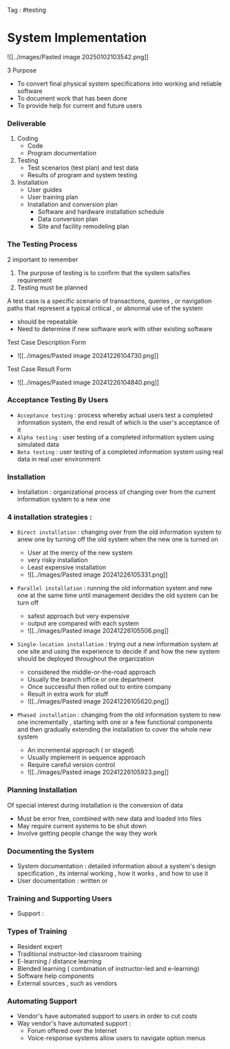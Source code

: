 Tag : #testing

# System Implementation

![[../images/Pasted image 20250102103542.png]]

3 Purpose
- To convert final physical system specifications into working and reliable software
- To document work that has been done
- To provide help for current and future users

### Deliverable
1. Coding
	-  Code
	- Program documentation
2. Testing
	- Test scenarios (test plan) and test data
	- Results of program and system testing
3. Installation
	- User guides
	- User training plan
	- Installation and conversion plan
		- Software and hardware installation schedule
		- Data conversion plan
		- Site and facility remodeling plan
### The Testing Process
2 important to remember 
1. The purpose of testing is to confirm that the system satisfies requirement
2. Testing must be planned

A test case is a specific scenario of transactions, queries , or navigation paths that represent a typical critical , or abnormal use of the system
- should be repeatable
- Need to determine if new software work with other existing software

Test Case Description Form
- ![[../images/Pasted image 20241226104730.png]]

Test Case Result Form 
- ![[../images/Pasted image 20241226104840.png]]

### Acceptance Testing By Users
- `Acceptance testing` : process whereby actual users test a completed information system, the end result of which is the user's acceptance of it
- `Alpha testing` : user testing of a completed information system using simulated data
- `Beta testing` : user testing of a completed information system using real data in real user environment

### Installation
- Installation : organizational process of changing over from the current information system to a new one

### 4 installation strategies :
- `Direct installation` : changing over from the old information system to anew one by turning off the old system when the new one is turned on
	- User at the mercy of the new system
	- very risky installation
	- Least expensive installation
	- ![[../images/Pasted image 20241226105331.png]]

 - `Parallel installation` : running the old information system and new one at the same time until management decides the old system can be turn off 
	- safest approach but very expensive
	- output are compared with each system
	- ![[../images/Pasted image 20241226105506.png]]

- `Single-location installation` : trying out a new information system at one site and using the experience to decide if and how the new system should be deployed throughout the organization
	- considered the middle-or-the-road approach
	- Usually the branch office or one department
	- Once successful then rolled out to entire company
	- Result in extra work for stuff
	- ![[../images/Pasted image 20241226105620.png]]


- `Phased installation` : changing from the old information system to new one incrementally , starting with one or a few functional components and then gradually extending the installation to cover the whole new system
	- An incremental approach ( or staged)
	- Usually implement in sequence approach 
	- Require careful version control
	- ![[../images/Pasted image 20241226105923.png]]

### Planning Installation

Of special interest during installation is the conversion of data
- Must be error free, combined with new data and loaded into files
- May require current systems to be shut down 
- Involve getting people change the way they work 


### Documenting the System
- System documentation : detailed information about a system's design specification , its internal working , how it works , and how to use it 
- User documentation : written or 

### Training and Supporting Users
- Support : 

### Types of Training
- Resident expert
- Traditional instructor-led classroom training
- E-learning / distance learning
- Blended learning ( combination of instructor-led and e-learning)
- Software help components
- External sources , such as vendors


### Automating Support
- Vendor's have automated support to users in order to cut costs
- Way vendor's have automated support : 
	- Forum offered over the Internet
	- Voice-response systems allow users to navigate option menus
